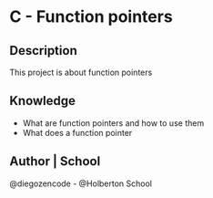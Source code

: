 # C - Function pointers

## Description
This project is about function pointers

## Knowledge
* What are function pointers and how to use them
* What does a function pointer

## Author | School
@diegozencode - @Holberton School
